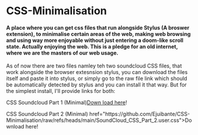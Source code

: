 <h1>CSS-Minimalisation</h1>

<h4>A place where you can get css files that run alongside Stylus (A broswer extension), to minimalise certain areas of the web, making web browsing and using way more enjoyable without just entering a doom-like scroll state. Actually enjoying the web. This is a pledge for an old internet, where we are the masters of our web usage.</h4>

<p> As of now there are two files namley teh two soundcloud CSS files, that work alongside the browser extesnsion stylus, you can download the files itself and paste it into stylus, or simply go to the raw file link which should be automatically detected by stylus and you can install it that way. But for the simplest install, I'll provide links for both:</p>

<p>CSS Soundcloud Part 1 (Minimal)<a href="https://github.com/Ejuibante/CSS-Minimalisation/raw/refs/heads/main/SoundCloud_CSS_Part_1.user.css">Down load here</a>!</p>
<p>CSS Soundcloud Part 2 (Minimal)<a> href="https://github.com/Ejuibante/CSS-Minimalisation/raw/refs/heads/main/SoundCloud_CSS_Part_2.user.css">Download here</a>!</p>
